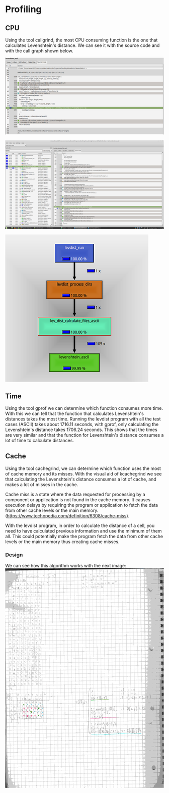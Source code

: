 # Profiling

## CPU

Using the tool callgrind, the most CPU consuming function is the one that calculates Levenshtein's distance.
We can see it with the source code and with the call graph shown below.

![](sourcecode.png)  

![](sourcecode2.png)

![Callgraph for CPU](callgraph.png)

## Time

Using the tool gprof we can determine which function consumes more time. With this we can tell that the function that calculates Levenshtein's distances takes the most time.
Running the levdist program with all the test cases (ASCII) takes about 1716.11 seconds, with gprof, only calculating the Levenshtein's distance takes 1706.24 seconds. This shows that the times are very similar and that the function for Levenshtein's distance consumes a lot of time to calculate distances.

## Cache

Using the tool cachegrind, we can determine which function uses the most of cache memory and its misses. With the visual aid of kcachegrind we see that calculating the Levenshtein's distance consumes a lot of cache, and makes a lot of misses in the cache.

Cache miss is a state where the data requested for processing by a component or application is not found in the cache memory. It causes execution delays by requiring the program or application to fetch the data from other cache levels or the main memory.
(https://www.techopedia.com/definition/6308/cache-miss).

With the levdist program, in order to calculate the distance of a cell, you need to have calculated previous information and use the minimum of them all. This could potentially make the program fetch the data from other cache levels or the main memory thus creating cache misses.

### Design 
We can see how this algorithm works with the next image: 
![](levdistrun.png)